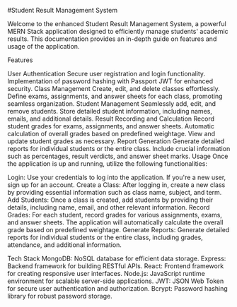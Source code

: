 #Student Result Management System

Welcome to the enhanced Student Result Management System, a powerful MERN Stack application designed to efficiently manage students' academic results. This documentation provides an in-depth guide on features and usage of the application.

Features

User Authentication Secure user registration and login functionality. Implementation of password hashing with Passport JWT for enhanced security.
Class Management Create, edit, and delete classes effortlessly. Define exams, assignments, and answer sheets for each class, promoting seamless organization.
Student Management Seamlessly add, edit, and remove students. Store detailed student information, including names, emails, and additional details.
Result Recording and Calculation Record student grades for exams, assignments, and answer sheets. Automatic calculation of overall grades based on predefined weightage. View and update student grades as necessary.
Report Generation Generate detailed reports for individual students or the entire class. Include crucial information such as percentages, result verdicts, and answer sheet marks. Usage
Once the application is up and running, utilize the following functionalities:

Login: Use your credentials to log into the application. If you're a new user, sign up for an account. Create a Class: After logging in, create a new class by providing essential information such as class name, subject, and term. Add Students: Once a class is created, add students by providing their details, including name, email, and other relevant information. Record Grades: For each student, record grades for various assignments, exams, and answer sheets. The application will automatically calculate the overall grade based on predefined weightage. Generate Reports: Generate detailed reports for individual students or the entire class, including grades, attendance, and additional information.

Tech Stack MongoDB: NoSQL database for efficient data storage. Express: Backend framework for building RESTful APIs. React: Frontend framework for creating responsive user interfaces. Node.js: JavaScript runtime environment for scalable server-side applications. JWT: JSON Web Token for secure user authentication and authorization. Bcrypt: Password hashing library for robust password storage.

